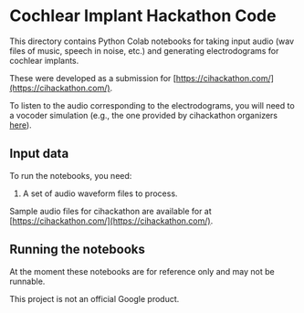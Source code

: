 # Cochlear Implant Hackathon Code

This directory contains Python Colab notebooks for taking input audio (wav files of music, speech in noise, etc.) and generating electrodograms for cochlear implants.

These were developed as a submission for [https://cihackathon.com/](https://cihackathon.com/).

To listen to the audio corresponding to the electrodograms, you will need to a vocoder simulation (e.g., the one provided by cihackathon organizers [here](https://github.com/jabeim/AB-Generic-Python-Toolbox)).

## Input data

To run the notebooks, you need:

1. A set of audio waveform files to process.

Sample audio files for cihackathon are available for at [https://cihackathon.com/](https://cihackathon.com/).


## Running the notebooks

At the moment these notebooks are for reference only and may not be runnable.


This project is not an official Google product.

